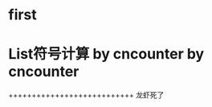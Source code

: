 # first
List符号计算
by cncounter 
by cncounter 
==========================
+++++++++++++++++++++++++++
龙虾死了